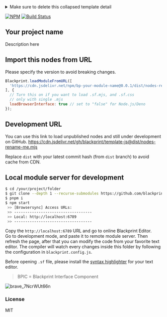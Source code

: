 <details>
  <summary>Make sure to delete this collapsed template detail</summary>

## Getting started with the development
Please use install the `cli-tools` and create new module from template for getting started.

```sh
$ npm i -g @blackprint/cli-tools
$ blackprint create
```

If you're using VSCode this template also contain a code snippets on `.vscode` folder, make sure to check the prefix on how to trigger the code snippet's template.

---

The template contain an example that can be used for reference developing new Blackprint Module for Browser, Node.js, or Deno with ScarletsFrame compiler. Make sure you have modify the config file and remove the unused code when developing. An node example on `/src/FeatureName` folder can also be deleted if you're already familiar with Blackprint.

In the `src`, you may find file that has extension below:
 - `*.sf`: to be exported for Browser only
 - `*.js`: to be exported for Browser/Node.js/Deno

## Note
Currently this template is not using ES6 modules import system, you will need to use CDN link to load a library. if you're prefer to use ES6 module import, then TypeScript template should be your choice.

If Blackprint have an breaking changes (v0.\*.0), make sure to visit this template again to see what was changed 😉

---

## Versioning Note
The versioning should follow this format v`MAJOR.MINOR.PATCH` when reach `v1.0.0`.

- **MAJOR version** when the nodes have breaking changes.<br>
- **MINOR version** when you add has new feature.<br>
- **PATCH version** when you do bug fixes that backwards compatible.<br>

Changes that are considered as breaking (case-sensitive):
 - Change on port name `(output -> Output)`
 - Port data type changes `Number -> String`
   - If it was changed to `Any` or `Union` that contain original data type, it's not a breaking changes (as the cable can still be connected)
 - Deleted node or renamed node `(Clear/Cahce -> Clear/Cache)`
   - Only for name registered with `.registerNode(...)`
 - Interface function changes (API changes)
   - Only if you provide an documentation to call that function when obtaining the nodes with
   - `iface.call = ... -> iface.trigger = ...`
   - For private function please add "\_" underscore as first character
 - Function inside Node class is considered as private/internal function
   - `node.call = ... -> node.trigger = ...` = not breaking changes

The example for `Interface function changes`.
```js
// Let's assume you have created 'call' function and rename it to 'trigger'
// in .registerInterface('...')
let button = engine.iface['iface-id'];

// This will breaking due to changes
button.call(); // -> button.trigger()
```

---

If you think it will have design changes or many breaking changes. The versioning increment should follow the format below.

- **MAJOR version** always zero "0".<br>
- **MINOR version** when you add has new feature, or possible breaking changes.<br>
- **PATCH version** when you do bug fixes or add new feature that backwards compatible.<br>

---

Alright, let's remove the message above and start with the template below for the `README.md`.

If you're distributing multiple different compiled file you need to specify the module's `source` path in `blackprint` field from the `package.json` because it will being parsed by Blackprint Editor to easily view source of your nodes. If you need example, you can view [@blackprint/nodes](https://github.com/Blackprint/nodes/blob/master/package.json#L27).

---

Feel free to change the LICENSE from this template, as this template is just a template for your new project.

</details>

[![NPM](https://img.shields.io/npm/v/bp-your-module-name.svg)](https://www.npmjs.com/package/bp-your-module-name) [![Build Status](https://github.com/blackprint/template-js/actions/workflows/build.yml/badge.svg?branch=main)](https://github.com/blackprint/template-js/actions/workflows/build.yml)

## Your project name
Description here

## Import this nodes from URL
Please specify the version to avoid breaking changes.

```js
Blackprint.loadModuleFromURL([
  'https://cdn.jsdelivr.net/npm/bp-your-module-name@0.0.1/dist/nodes-rename-me.mjs'
], {
  // Turn this on if you want to load .sf.mjs, and .sf.css
  // only with single .mjs
  loadBrowserInterface: true // set to "false" for Node.js/Deno
});
```

## Development URL
You can use this link to load unpublished nodes and still under development on GitHub.
https://cdn.jsdelivr.net/gh/blackprint/template-js@dist/nodes-rename-me.mjs

Replace `dist` with your latest commit hash (from `dist` branch) to avoid cache from CDN.

## Local module server for development
```sh
$ cd /your/project/folder
$ git clone --depth 1 --recurse-submodules https://github.com/blackprint/nodes-rename-me.git .
$ pnpm i
$ npm start
 >> [Browsersync] Access URLs:
 >> -----------------------------------
 >> Local: http://localhost:6789
 >> -----------------------------------
```

Copy the `http://localhost:6789` URL and go to online Blackprint Editor. <br>
Go to development mode, and paste it to remote module server. Then refresh the page, after that you can modify the code from your favorite text editor. The compiler will watch every changes inside this folder by following the configuration in `blackprint.config.js`.

Before opening `.sf` file, please install the [syntax highlighter](https://github.com/StefansArya/scarletsframe-compiler/tree/master/syntax-highlighter) for your text editor.

> BPIC = Blackprint Interface Component

![brave_7NcrWUt66n](https://user-images.githubusercontent.com/11073373/159176092-7271f980-2a70-4e38-8830-e9746170426d.png)

### License
MIT